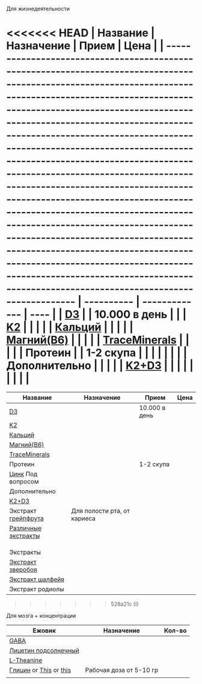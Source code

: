 

Для жизнедеятельности

<<<<<<< HEAD
| Название                                                                                                                                                                                                                                                                                                                                                                                                                                                                                                                                                                                                                                                                                                                                                              | Назначение | Прием         | Цена |
| --------------------------------------------------------------------------------------------------------------------------------------------------------------------------------------------------------------------------------------------------------------------------------------------------------------------------------------------------------------------------------------------------------------------------------------------------------------------------------------------------------------------------------------------------------------------------------------------------------------------------------------------------------------------------------------------------------------------------------------------------------------------- | ---------- | ------------- | ---- |
| [D3](https://www.ozon.ru/product/vitamin-d3-5000-me-kapsuly-dlya-zdorovya-i-immuniteta-180-sht-1617382526/?advert=AAsBzWWZlsxQm8TBadrkRWxadTyqjShUJY1MENjyhFbKHRwNfkIKXA-CKqRzHPu4bu2taM_LXvlhWuz8EbFjIF0qJ_pvphePvTAhulkeoP-CBZ_cyWuP3HxBVESz4_q-celfQ7KmxhGJeMUfEPkjKrDvTCOe_pVVhs49lduPeeo09KaiSzCLSg8HqVJqv9Lkmm0cYkWzyiet21e1NKYans8V77QeYsCr7WeK_8GT9dSUMWA-NC9Cp0mx1oH7EIDtiko-Ys6hmEkSGqoi9MX7MOElni9ee6Rl3sIHI3_prKSIorSuxr4kugVWaa0gieC5vZXrtIPvFAP_IHZPQCGSfJqU8Jjj-WTwjaje4GG6J3qZJunxynyptSsMfGnKrfWU2yoER-65Jz138mpKa4OBaSOlABmgmShub7seZH0IgtwUcYUAmuy18bAfSMkG9Qp2ERKn4As3sI-G69ZxT2z74f8yqu6a77kARGBRiBLHnUIGEQWFxmr7kRIbEjM3&avtc=1&avte=4&avts=1733952029&keywords=d3+%D0%B2%D0%B8%D1%82%D0%B0%D0%BC%D0%B8%D0%BD&reviewsVariantMode=2&tab=reviews) |            | 10.000 в день |      |
| [K2](https://www.ozon.ru/product/vitamin-k2-mk-7-120-mkg-dlya-zubov-sustavov-serdtsa-120-kapsul-1358453062/?advert=AAsBKxmJSNAOwQcqb-U3wz3wlrqYvg69-m3Fxb_y_YjdDunpq_skdCSZ4K-L6tYEqhMKx9yGsZphsXeZ_5RT3TcMQ1E0uyc5q3U5vFFlyG1ltW-VC2J9TVna4lh7dPTiCO4hTVDccm0IfG3P6DnSJpYKEaSRN_gybiBOd_S7fVfLBlDW1RFXkrA6HoNeFNADgWo984hlIDvBz5vLM8TzX7b50jJc6agiYsO3PlCerme6GMu2aEhsEi89oX1GP4Qg_2Kkh_teQre8I1YBRSDVH5hLBH7Z6rYCqhrIzJTNGrdN5cRkMVZaHS20vevPjuu2ZgrQ66XcTnqapEhPSnqsRcayllGRINahrcOtv7-Za52eGVnXRvEbI89U35cmkKS6SATVhJqwFY-wIJBBh2mNUic6UxwhYW3OmFeZP1npEnjs6RmxrTViT820NWNbtiADmfOepBnO-InFQD6c4FiXt39p2lnZ0tRmziTNdkh42nD_KtaR4TSkXuLiDJqPmK4ElQ&avtc=1&avte=4&avts=1733953566&keywords=k2+%D0%B2%D0%B8%D1%82%D0%B0%D0%BC%D0%B8%D0%BD&tab=reviews)               |            |               |      |
| [Кальций](https://www.ozon.ru/product/kaltsiya-tsitrat-naturalsupp-calcium-citrate-naturalsupp-kapsuly-po-890-mg-167643543/?advert=AAsB7gmBPLKtS0zvAs26R-D7tk7G0B97m6gzWbffhsOnX3V9dqAYGAkd6GcJUzZVXYDebT009EHiBrYAdZjXdC3mvyDmQg1zaNyrPZtaT_VtxNeXmPlsnQkwhBKsyqoWu_007ZM3_QYHKj1VhQwtmWe5IJ0FVeHRAvPTrHAuArKGs2GsLaoLuLLlHc9ty-pJ35G0PkGz55u4KQa4FfuBFFlqDpFMM4TtAQHMmT9utVeJ4FpHegEcACkenVFPJ5rd1jU8rXmIW-cPNu6ND_czr415NTVQQEjtRiooAum3vn4XtjPyecs8wDDE6Fgp798jZjoY0rapAxdBgQ2DnQmeJaQ9FIAAWWimeZ3wbn4TXEIbsCiu3WWbUe0P_zsh_QgMcmHvtQMs3XeeTE19jl-5JSVEgc_fXtOieXQuo1IVhlFJCTgDv7MucN9NEQtnGXWQaBdtNk5k8nhxYEqg1jDE0eZKgMWKHZjpApVZfL9m74PYidlGr0yUg0S9knpl&avtc=1&avte=4&avts=1733951997&keywords=%D0%BA%D0%B0%D0%BB%D1%8C%D1%86%D0%B8%D0%B9)                    |            |               |      |
| [Магний(B6)](https://www.ozon.ru/product/magniy-helat-100-mg-high-absorption-magnesium-doctor-s-best-120-tabletok-977489366/)                                                                                                                                                                                                                                                                                                                                                                                                                                                                                                                                                                                                                                         |            |               |      |
| [TraceMinerals](https://www.ozon.ru/product/mineralnyy-kompleks-96-portsiy-v-forme-kapel-trace-minerals-237ml-1596681813/?asb2=aW2XwD-vO2Sl8IPCR0CFxIv7axkZ1blk0qy_YYGJqg7UTV4czdDC9mvjC1_OxvaHUlx6Ma1tjQE_alXqVwPjSA&from_sku=1596686886&oos_search=false)                                                                                                                                                                                                                                                                                                                                                                                                                                                                                                           |            |               |      |
| Протеин                                                                                                                                                                                                                                                                                                                                                                                                                                                                                                                                                                                                                                                                                                                                                               |            | 1-2 скупа     |      |
|                                                                                                                                                                                                                                                                                                                                                                                                                                                                                                                                                                                                                                                                                                                                                                       |            |               |      |
| Дополнительно                                                                                                                                                                                                                                                                                                                                                                                                                                                                                                                                                                                                                                                                                                                                                         |            |               |      |
| [K2+D3](https://www.ozon.ru/product/vitamin-d-d3-d3-5000-me-k2-100-mkg-mishido-120-kapsul-mk-7-vitamin-d-3-holekaltsiferol-kompleks-1403590581/?asb=95ueqrY4a2ysg6zOnCEupEjsW%252FuOftazoVn6o50bJe0%253D&asb2=lceNTrdLuQIzDYDE30A2E8jHHiiczEYUFS6oHWR1ARqOxILfNS54khkpq-sEQVZOEjp7SW-SFhvvRJdY4xr4Rg&avtc=1&avte=4&avts=1733952031&keywords=d3+%D0%B2%D0%B8%D1%82%D0%B0%D0%BC%D0%B8%D0%BD)                                                                                                                                                                                                                                                                                                                                                                            |            |               |      |
|                                                                                                                                                                                                                                                                                                                                                                                                                                                                                                                                                                                                                                                                                                                                                                       |            |               |      |
=======
| Название                                                                                                                                                                                                                                                                                                                                                                                                                                                                                                                                                                                                                                                                                                                                                                                                                                                                                      | Назначение                  | Прием         | Цена |
| --------------------------------------------------------------------------------------------------------------------------------------------------------------------------------------------------------------------------------------------------------------------------------------------------------------------------------------------------------------------------------------------------------------------------------------------------------------------------------------------------------------------------------------------------------------------------------------------------------------------------------------------------------------------------------------------------------------------------------------------------------------------------------------------------------------------------------------------------------------------------------------------- | --------------------------- | ------------- | ---- |
| [D3](https://www.ozon.ru/product/vitamin-d3-5000-me-kapsuly-dlya-zdorovya-i-immuniteta-180-sht-1617382526/?advert=AAsBzWWZlsxQm8TBadrkRWxadTyqjShUJY1MENjyhFbKHRwNfkIKXA-CKqRzHPu4bu2taM_LXvlhWuz8EbFjIF0qJ_pvphePvTAhulkeoP-CBZ_cyWuP3HxBVESz4_q-celfQ7KmxhGJeMUfEPkjKrDvTCOe_pVVhs49lduPeeo09KaiSzCLSg8HqVJqv9Lkmm0cYkWzyiet21e1NKYans8V77QeYsCr7WeK_8GT9dSUMWA-NC9Cp0mx1oH7EIDtiko-Ys6hmEkSGqoi9MX7MOElni9ee6Rl3sIHI3_prKSIorSuxr4kugVWaa0gieC5vZXrtIPvFAP_IHZPQCGSfJqU8Jjj-WTwjaje4GG6J3qZJunxynyptSsMfGnKrfWU2yoER-65Jz138mpKa4OBaSOlABmgmShub7seZH0IgtwUcYUAmuy18bAfSMkG9Qp2ERKn4As3sI-G69ZxT2z74f8yqu6a77kARGBRiBLHnUIGEQWFxmr7kRIbEjM3&avtc=1&avte=4&avts=1733952029&keywords=d3+%D0%B2%D0%B8%D1%82%D0%B0%D0%BC%D0%B8%D0%BD&reviewsVariantMode=2&tab=reviews)                                                                                                                         |                             | 10.000 в день |      |
| [K2](https://www.ozon.ru/product/vitamin-k2-mk-7-120-mkg-dlya-zubov-sustavov-serdtsa-120-kapsul-1358453062/?advert=AAsBKxmJSNAOwQcqb-U3wz3wlrqYvg69-m3Fxb_y_YjdDunpq_skdCSZ4K-L6tYEqhMKx9yGsZphsXeZ_5RT3TcMQ1E0uyc5q3U5vFFlyG1ltW-VC2J9TVna4lh7dPTiCO4hTVDccm0IfG3P6DnSJpYKEaSRN_gybiBOd_S7fVfLBlDW1RFXkrA6HoNeFNADgWo984hlIDvBz5vLM8TzX7b50jJc6agiYsO3PlCerme6GMu2aEhsEi89oX1GP4Qg_2Kkh_teQre8I1YBRSDVH5hLBH7Z6rYCqhrIzJTNGrdN5cRkMVZaHS20vevPjuu2ZgrQ66XcTnqapEhPSnqsRcayllGRINahrcOtv7-Za52eGVnXRvEbI89U35cmkKS6SATVhJqwFY-wIJBBh2mNUic6UxwhYW3OmFeZP1npEnjs6RmxrTViT820NWNbtiADmfOepBnO-InFQD6c4FiXt39p2lnZ0tRmziTNdkh42nD_KtaR4TSkXuLiDJqPmK4ElQ&avtc=1&avte=4&avts=1733953566&keywords=k2+%D0%B2%D0%B8%D1%82%D0%B0%D0%BC%D0%B8%D0%BD&tab=reviews)                                                                                                                                       |                             |               |      |
| [Кальций](https://www.ozon.ru/product/kaltsiya-tsitrat-naturalsupp-calcium-citrate-naturalsupp-kapsuly-po-890-mg-167643543/?advert=AAsB7gmBPLKtS0zvAs26R-D7tk7G0B97m6gzWbffhsOnX3V9dqAYGAkd6GcJUzZVXYDebT009EHiBrYAdZjXdC3mvyDmQg1zaNyrPZtaT_VtxNeXmPlsnQkwhBKsyqoWu_007ZM3_QYHKj1VhQwtmWe5IJ0FVeHRAvPTrHAuArKGs2GsLaoLuLLlHc9ty-pJ35G0PkGz55u4KQa4FfuBFFlqDpFMM4TtAQHMmT9utVeJ4FpHegEcACkenVFPJ5rd1jU8rXmIW-cPNu6ND_czr415NTVQQEjtRiooAum3vn4XtjPyecs8wDDE6Fgp798jZjoY0rapAxdBgQ2DnQmeJaQ9FIAAWWimeZ3wbn4TXEIbsCiu3WWbUe0P_zsh_QgMcmHvtQMs3XeeTE19jl-5JSVEgc_fXtOieXQuo1IVhlFJCTgDv7MucN9NEQtnGXWQaBdtNk5k8nhxYEqg1jDE0eZKgMWKHZjpApVZfL9m74PYidlGr0yUg0S9knpl&avtc=1&avte=4&avts=1733951997&keywords=%D0%BA%D0%B0%D0%BB%D1%8C%D1%86%D0%B8%D0%B9)                                                                                                                                            |                             |               |      |
| [Магний(B6)](https://www.ozon.ru/product/magniy-helat-100-mg-high-absorption-magnesium-doctor-s-best-120-tabletok-977489366/)                                                                                                                                                                                                                                                                                                                                                                                                                                                                                                                                                                                                                                                                                                                                                                 |                             |               |      |
| [TraceMinerals](https://www.ozon.ru/product/mineralnyy-kompleks-96-portsiy-v-forme-kapel-trace-minerals-237ml-1596681813/?asb2=aW2XwD-vO2Sl8IPCR0CFxIv7axkZ1blk0qy_YYGJqg7UTV4czdDC9mvjC1_OxvaHUlx6Ma1tjQE_alXqVwPjSA&from_sku=1596686886&oos_search=false)                                                                                                                                                                                                                                                                                                                                                                                                                                                                                                                                                                                                                                   |                             |               |      |
| Протеин                                                                                                                                                                                                                                                                                                                                                                                                                                                                                                                                                                                                                                                                                                                                                                                                                                                                                       |                             | 1-2 скупа     |      |
| [Цинк](https://www.ozon.ru/product/tsink-tsitrat-tsinka-mishido-60-kapsul-zinc-citrate-biocaps-vitaminy-dlya-vzroslyh-kompleks-dlya-706156574/?asb=dQF%252BQHb8DQUJXKCE5rSu2tJZNg%252FTLyGZ8%252F5m55Pi%252BJU%253D&asb2=cN5K38fbd-eCup45sxfk_qEojiJ6ImUbRfDIPZ_xwnVbg1bKhfElx0L9wXMiXwVfxCvn7MCGpLFv8zeBIwKwzw&avtc=1&avte=4&avts=1733955757&keywords=%D0%A6%D0%B8%D0%BD%D0%BA) Под вопросом                                                                                                                                                                                                                                                                                                                                                                                                                                                                                                 |                             |               |      |
| Дополнительно                                                                                                                                                                                                                                                                                                                                                                                                                                                                                                                                                                                                                                                                                                                                                                                                                                                                                 |                             |               |      |
| [K2+D3](https://www.ozon.ru/product/vitamin-d-d3-d3-5000-me-k2-100-mkg-mishido-120-kapsul-mk-7-vitamin-d-3-holekaltsiferol-kompleks-1403590581/?asb=95ueqrY4a2ysg6zOnCEupEjsW%252FuOftazoVn6o50bJe0%253D&asb2=lceNTrdLuQIzDYDE30A2E8jHHiiczEYUFS6oHWR1ARqOxILfNS54khkpq-sEQVZOEjp7SW-SFhvvRJdY4xr4Rg&avtc=1&avte=4&avts=1733952031&keywords=d3+%D0%B2%D0%B8%D1%82%D0%B0%D0%BC%D0%B8%D0%BD)                                                                                                                                                                                                                                                                                                                                                                                                                                                                                                    |                             |               |      |
| Экстракт [грейпфрута](https://www.ozon.ru/product/tsitrolayf-ekstrakt-kostochek-greypfruta-tsitrosept-50-ml-dlya-profilaktiki-i-lechenie-154527442/?advert=AAsB4y91vgb_ydDyMn_FTv5MasCdu6FK-_omBqTuILCAwH6rmU-grkDmE7ZKnsUqe7UrRUfvmcWu8XuAOsKH_pacJRH1iLkqNivWpE9l0K86oFCsNneAKJL8jwdnq1RrUNiPMj4bAbSV7oBgj0yGsDUlleFvPRmjPe3fWaYuOQBxWJuO13utMiy0pI9gWBKAPOw83fJCSi_1MEVIlk-mQkp2JFfocatLnkFHdBpzuratNlQyNfaAS_hcDsnXWex3wpmXxXnWR2hgeu_ZjkDvYbRCKnKbZuVeBZcxXjcO1kozyIDnVRkSYMO89yEPhSyXnowkD-U5f8pb8cF3spDwCjsyqG2am7Pylw4QoBF1kLiAlJG2iDCs9kiyqZlbEqXuD-2VjPFLqQBPGrVh0hR0CWc-9-WlW4iBxV7WpNQZMgrPtT3kchgRehozIy2pgeDJpyLTxwcTINPf9EEYsn-fI9gLvsRloszqmwloZYzruzQbEmdPSm6LTdyDJUY&avtc=1&avte=4&avts=1733954687&keywords=%D1%8D%D0%BA%D1%81%D1%82%D1%80%D0%B0%D0%BA%D1%82+%D0%BA%D0%BE%D1%81%D1%82%D0%BE%D1%87%D0%BA%D0%B8+%D0%B3%D1%80%D0%B5%D0%B9%D0%BF%D1%84%D1%80%D1%83%D1%82%D0%B0) | Для полости рта, от кариеса |               |      |
| [Различные экстракты](https://www.ozon.ru/product/so2-ekstrakt-romashki-30gr-618331675/?asb2=-XtAMnJOhBpJOPHKju1Cz7-e_S8BBRhq1mQLweSilBxmXJQ1nlcAnxdU6ur4pNh7neSRCk_dcIJIPf3070W6Ow&from_sku=618331675&oos_search=false&reviewsVariantMode=2)                                                                                                                                                                                                                                                                                                                                                                                                                                                                                                                                                                                                                                                 |                             |               |      |
|                                                                                                                                                                                                                                                                                                                                                                                                                                                                                                                                                                                                                                                                                                                                                                                                                                                                                               |                             |               |      |
|                                                                                                                                                                                                                                                                                                                                                                                                                                                                                                                                                                                                                                                                                                                                                                                                                                                                                               |                             |               |      |
|                                                                                                                                                                                                                                                                                                                                                                                                                                                                                                                                                                                                                                                                                                                                                                                                                                                                                               |                             |               |      |
| Экстракты                                                                                                                                                                                                                                                                                                                                                                                                                                                                                                                                                                                                                                                                                                                                                                                                                                                                                     |                             |               |      |
| [Экстракт зверобоя](https://www.ozon.ru/product/so2-ekstrakt-zveroboya-30-gr-820037038/?asb2=-XtAMnJOhBpJOPHKju1Cz7-e_S8BBRhq1mQLweSilBxmXJQ1nlcAnxdU6ur4pNh7neSRCk_dcIJIPf3070W6Ow&from_sku=618331675&oos_search=false)                                                                                                                                                                                                                                                                                                                                                                                                                                                                                                                                                                                                                                                                      |                             |               |      |
| [Экстракт шалфейя](https://www.ozon.ru/product/so2-ekstrakt-shalfeya-30gr-618344589/?asb2=-XtAMnJOhBpJOPHKju1Cz7-e_S8BBRhq1mQLweSilBxmXJQ1nlcAnxdU6ur4pNh7neSRCk_dcIJIPf3070W6Ow&from_sku=618331675&oos_search=false)                                                                                                                                                                                                                                                                                                                                                                                                                                                                                                                                                                                                                                                                         |                             |               |      |
| Экстракт родиолы                                                                                                                                                                                                                                                                                                                                                                                                                                                                                                                                                                                                                                                                                                                                                                                                                                                                              |                             |               |      |
>>>>>>> 528a21c (I)


Для мозга + концентрации

| Ежовик                                                                                                                                                                                                                                                                                                                                                                                                                                                                                                                                                                                                                                                                                                                                                                                                                                                                                                                                                                                                                                                                                                                                                  | Назначение              | Кол-во |
| ------------------------------------------------------------------------------------------------------------------------------------------------------------------------------------------------------------------------------------------------------------------------------------------------------------------------------------------------------------------------------------------------------------------------------------------------------------------------------------------------------------------------------------------------------------------------------------------------------------------------------------------------------------------------------------------------------------------------------------------------------------------------------------------------------------------------------------------------------------------------------------------------------------------------------------------------------------------------------------------------------------------------------------------------------------------------------------------------------------------------------------------------------- | ----------------------- | ------ |
| [GABA](https://www.ozon.ru/product/gaba-gaba-s-vitaminom-b6-500-mg-100-kapsul-uspokaivaet-nervnuyu-sistemu-1589953992/)                                                                                                                                                                                                                                                                                                                                                                                                                                                                                                                                                                                                                                                                                                                                                                                                                                                                                                                                                                                                                                 |                         |        |
| [Лицетин подсолнечный](https://www.ozon.ru/product/letsitin-podsolnechnika-podsolnechnyy-2000-mg-150-kapsul-bad-sunflower-lecithin-mishido-vitaminy-709315187/)                                                                                                                                                                                                                                                                                                                                                                                                                                                                                                                                                                                                                                                                                                                                                                                                                                                                                                                                                                                         |                         |        |
| [L-Theanine](https://www.ozon.ru/product/teanin-200-mg-l-teanin-dlya-kontsentratsii-uluchsheniya-pamyati-uspokoitelnoe-dlya-vzroslyh-336838407/)                                                                                                                                                                                                                                                                                                                                                                                                                                                                                                                                                                                                                                                                                                                                                                                                                                                                                                                                                                                                        |                         |        |
| [Глицин](https://www.ozon.ru/product/glitsin-proglitsin-bady-vitaminy-dlya-mozga-nervnoy-sistemy-i-horoshego-sna-800-mg-90-kapsul-256499007/?advert=AAsBT7DLJ8s_4TgFU7rExBg-Y8WahYtPwUEuDPJ8Oiuk0bq8h-LmTOurjAFE-ap16AVSEcF8SehBnRb0VYncACaqqB0TacS8_JTuH_3zOmf_GE0ZWTm7SDwJWuBQbOvmfjG2Ct1qbMCT3ycysQmpcTIOhoMfC9YFjEwaW2BLbPlxYFR8v_WJqcBcy1DpN_9YyMkAoxnxj-7orG1nw_AjMHbP97hEPyhib2hLdug53GPRZ9AfcGKiBk1Eeqsahxj8aXf0mvBvv1FxlrE0zihJsGQjSRhjrlV_k-NktktdqjBbU0-QGnxX0Q3YSGJ2C5h7UO2-qrytmVu2YaeZCo5mJV_l8nwEFrZ7-oUuZoNS0UvPPhek6Ia3l2q3qFc-hFRGcDgL0tzoZqTosQCtzdrSpin-mHl7VTXY_yTfI0DFA7qintckO9fKFjjlvr2taeE9ICcPF5IUJS5vdkuq8XTzTySyGNEqee5jIdftLxlRczNZqRyAhjglLGycww&avtc=1&avte=4&avts=1733953835&keywords=%D0%B3%D0%BB%D0%B8%D1%86%D0%B8%D0%BD) or [This](https://www.ozon.ru/product/glitsin-mishido-glycine-1000-mg-60-kapsul-aminokisloty-dlya-mozga-i-pamyati-1576110092/?asb=%252B97J4i6BCIORajRZpgonLRtIGMXQX%252BBKGioZ37yacFA%253D&asb2=k_v2_9YGlqolxZG6aodfezwgfQMXBIraoEg_lneuhWzu9K7Tzz-Pw1gdsp2N9zWGQJvtJIpk5sQqXWBQKMVthA&avtc=1&avte=4&avts=1733954188&keywords=%D0%B3%D0%BB%D0%B8%D1%86%D0%B8%D0%BD&tab=reviews) or [this]() | Рабочая доза от 5-10 гр |        |
|                                                                                                                                                                                                                                                                                                                                                                                                                                                                                                                                                                                                                                                                                                                                                                                                                                                                                                                                                                                                                                                                                                                                                         |                         |        |
